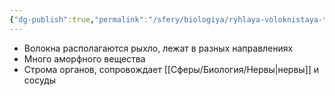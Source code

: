 ```yaml
---
{"dg-publish":true,"permalink":"/sfery/biologiya/ryhlaya-voloknistaya-tkan/","tags":["Анатомия"]}
---
```


- Волокна располагаются рыхло, лежат в разных направлениях
- Много аморфного вещества
- Строма органов, сопровождает [[Сферы/Биология/Нервы\|нервы]] и сосуды